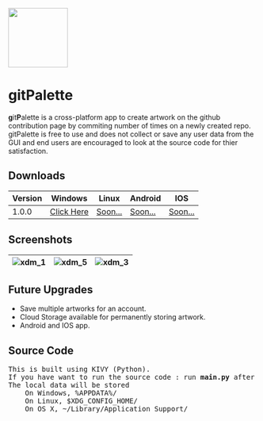 <p id="downloads" >
	<img src="https://i.imgur.com/fACVyd1.png" height="120px"/>
	<h1 >gitPalette</h1>
</p>

**g**it**P**alette is a cross-platform app to create artwork on the github contribution page by commiting number of times on a newly created repo.
gitPalette is free to use and does not collect or save any user data from the GUI and end users are encouraged to look at the source code for thier satisfaction.


## Downloads

| Version | Windows | Linux | Android | IOS |
| --- | --- | --- | --- | --- |
| 1.0.0 | [Click Here][101] | [Soon...][102] | [Soon...][103] | [Soon...][104]


## Screenshots

| ![xdm_1][01] | ![xdm_5][02] | ![xdm_3][03] |
| --- | --- | --- |


## Future Upgrades
- Save multiple artworks for an account.
- Cloud Storage available for permanently storing artwork.
- Android and IOS app.

## Source Code
<pre>
This is built using KIVY (Python).
If you have want to run the source code : run <b>main.py</b> after installing kivy dependencies.
The local data will be stored
	On Windows, %APPDATA%/<app_name> 
	On Linux, $XDG_CONFIG_HOME/<app_name> 
	On OS X, ~/Library/Application Support/<app_name> 
</pre>

[//]: #ImageLinks
[01]: https://i.imgur.com/DGrgad5.png
[02]: https://i.imgur.com/pqddelL.png
[03]: https://i.imgur.com/Mpx2I7w.png

[//]: #DownloadLinks
[101]: https://sourceforge.net/projects/gitpalette/files/gitPalette.exe/download
[102]: #
[103]: #
[104]: #
